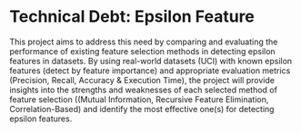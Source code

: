# Technical Debt: Epsilon Feature

This project aims to address this need by comparing and evaluating the performance of existing feature selection methods
in detecting epsilon features in datasets. By using real-world datasets (UCI) with known epsilon features (detect by feature importance) and
appropriate evaluation metrics (Precision, Recall, Accuracy & Execution Time), the project will provide insights into the strengths and weaknesses of each selected method of feature selection ((Mutual Information, Recursive Feature Elimination, Correlation-Based) and
identify the most effective one(s) for detecting epsilon features. 
